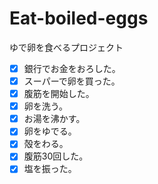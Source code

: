 # Eat-boiled-eggs
ゆで卵を食べるプロジェクト
- [x] 銀行でお金をおろした。
- [x] スーパーで卵を買った。 
- [x] 腹筋を開始した。  
- [x] 卵を洗う。  
- [x] お湯を沸かす。
- [x] 卵をゆでる。 
- [x] 殻をわる。
- [x] 腹筋30回した。
- [x] 塩を振った。 
